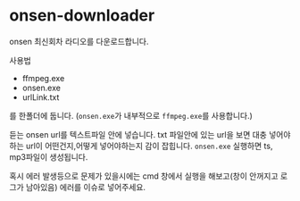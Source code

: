 # onsen-downloader

onsen 최신회차 라디오를 다운로드합니다.

사용법 

- ffmpeg.exe
- onsen.exe
- urlLink.txt

를 한폴더에 둡니다. (`onsen.exe`가 내부적으로 `ffmpeg.exe`를 사용합니다.)

듣는 onsen url를 텍스트파일 안에 넣습니다. txt 파일안에 있는 url을 보면 대충 넣어야하는 url이 어떤건지,어떻게 넣어야하는지 감이 잡힙니다.
`onsen.exe` 실행하면 ts, mp3파일이 생성됩니다. 

혹시 에러 발생등으로 문제가 있을시에는 cmd 창에서 실행을 해보고(창이 안꺼지고 로그가 남아있음) 에러를 이슈로 넣어주세요.



